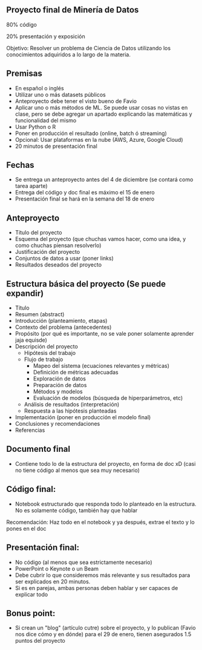 Proyecto final de Minería de Datos
----------------------------------

80% código

20% presentación y exposición

Objetivo: Resolver un problema de Ciencia de Datos utilizando los conocimientos adquiridos a lo largo de la materia.

## Premisas
* En español o inglés
* Utilizar uno o más datasets públicos
* Anteproyecto debe tener el visto bueno de Favio
* Aplicar uno o más métodos de ML. Se puede usar cosas no vistas en clase, pero se debe agregar un apartado explicando las matemáticas y funcionalidad del mismo
* Usar Python o R
* Poner en producción el resultado (online, batch ó streaming)
* Opcional: Usar plataformas en la nube (AWS, Azure, Google Cloud)
* 20 minutos de presentación final

## Fechas
* Se entrega un anteproyecto antes del 4 de diciembre (se contará como tarea aparte)
* Entrega del código y doc final es máximo el 15 de enero
* Presentación final se hará en la semana del 18 de enero


## Anteproyecto
* Título del proyecto
* Esquema del proyecto (que chuchas vamos hacer, como una idea, y como chuchas piensan resolverlo)
* Justificación del proyecto 
* Conjuntos de datos a usar (poner links)
* Resultados deseados del proyecto

## Estructura básica del proyecto (Se puede expandir)
* Título
* Resumen (abstract)
* Introducción (planteamiento, etapas)
* Contexto del problema (antecedentes)
* Propósito (por qué es importante, no se vale poner solamente aprender jaja equisde)
* Descripción del proyecto
    - Hipótesis del trabajo
    - Flujo de trabajo
        + Mapeo del sistema (ecuaciones relevantes y métricas)
        + Definición de métricas adecuadas
        + Exploración de datos
        + Preparación de datos
        + Métodos y modelos
        + Evaluación de modelos (búsqueda de hiperparámetros, etc)
    - Análisis de resultados (interpretación)
    - Respuesta a las hipótesis planteadas
* Implementación (poner en producción el modelo final)
* Conclusiones y recomendaciones
* Referencias

## Documento final
* Contiene todo lo de la estructura del proyecto, en forma de doc xD (casi no tiene código al menos que sea muy necesario)

## Código final:
* Notebook estructurado que responda todo lo planteado en la estructura. No es solamente código, también hay que hablar

Recomendación:
Haz todo en el notebook y ya después, extrae el texto y lo pones en el doc

## Presentación final:
* No código (al menos que sea estrictamente necesario)
* PowerPoint o Keynote o un Beam
* Debe cubrir lo que consideremos más relevante y sus resultados para ser explicados en 20 minutos.
* Si es en parejas, ambas personas deben hablar y ser capaces de explicar todo

## Bonus point:
* Si crean un "blog" (artículo cutre) sobre el proyecto, y lo publican (Favio nos dice cómo y en dónde) para el 29 de enero, tienen asegurados 1.5 puntos del proyecto

